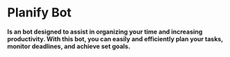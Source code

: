 # Planify Bot
**Is an bot designed to assist in organizing your time and increasing productivity. With this bot, you can easily and efficiently plan your tasks, monitor deadlines, and achieve set goals.**